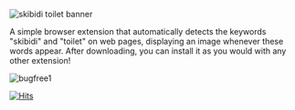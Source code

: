 ![skibidi toilet banner](https://github.com/user-attachments/assets/6ee517fe-8173-485e-a30c-ba436683f948)

A simple browser extension that automatically detects the keywords "skibidi" and "toilet" on web pages, displaying an image whenever these words appear. After downloading, you can install it as you would with any other extension!

![bugfree1](https://github.com/user-attachments/assets/e870226a-ae2a-45bc-bea4-413c7020764b)

[![Hits](https://hits.seeyoufarm.com/api/count/incr/badge.svg?url=https%3A%2F%2Fgithub.com%2FoueyXD%2Ftoilet-XD&count_bg=%23D62D20&title_bg=%230057E7&icon=&icon_color=%23E7E7E7&title=VISITS&edge_flat=false)](https://hits.seeyoufarm.com)
